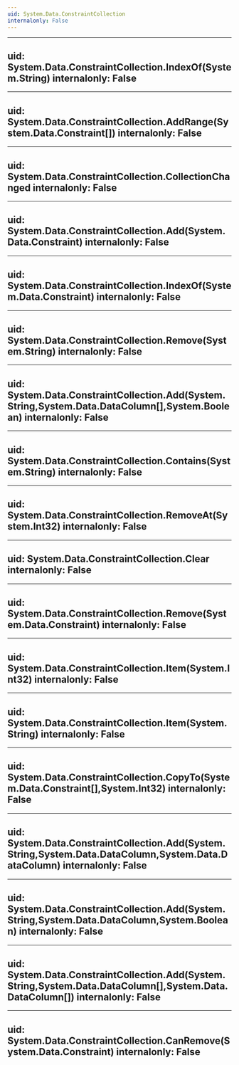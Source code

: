 ```yaml
---
uid: System.Data.ConstraintCollection
internalonly: False
---
```


---
uid: System.Data.ConstraintCollection.IndexOf(System.String)
internalonly: False
---

---
uid: System.Data.ConstraintCollection.AddRange(System.Data.Constraint[])
internalonly: False
---

---
uid: System.Data.ConstraintCollection.CollectionChanged
internalonly: False
---

---
uid: System.Data.ConstraintCollection.Add(System.Data.Constraint)
internalonly: False
---

---
uid: System.Data.ConstraintCollection.IndexOf(System.Data.Constraint)
internalonly: False
---

---
uid: System.Data.ConstraintCollection.Remove(System.String)
internalonly: False
---

---
uid: System.Data.ConstraintCollection.Add(System.String,System.Data.DataColumn[],System.Boolean)
internalonly: False
---

---
uid: System.Data.ConstraintCollection.Contains(System.String)
internalonly: False
---

---
uid: System.Data.ConstraintCollection.RemoveAt(System.Int32)
internalonly: False
---

---
uid: System.Data.ConstraintCollection.Clear
internalonly: False
---

---
uid: System.Data.ConstraintCollection.Remove(System.Data.Constraint)
internalonly: False
---

---
uid: System.Data.ConstraintCollection.Item(System.Int32)
internalonly: False
---

---
uid: System.Data.ConstraintCollection.Item(System.String)
internalonly: False
---

---
uid: System.Data.ConstraintCollection.CopyTo(System.Data.Constraint[],System.Int32)
internalonly: False
---

---
uid: System.Data.ConstraintCollection.Add(System.String,System.Data.DataColumn,System.Data.DataColumn)
internalonly: False
---

---
uid: System.Data.ConstraintCollection.Add(System.String,System.Data.DataColumn,System.Boolean)
internalonly: False
---

---
uid: System.Data.ConstraintCollection.Add(System.String,System.Data.DataColumn[],System.Data.DataColumn[])
internalonly: False
---

---
uid: System.Data.ConstraintCollection.CanRemove(System.Data.Constraint)
internalonly: False
---
